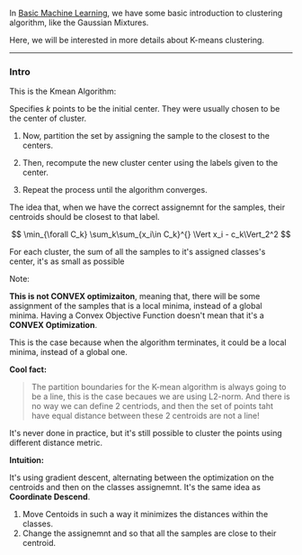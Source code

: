 In [Basic Machine Learning](../AMATH%20582%20Data%20Science/Basic%20Machine%20Learning.md), we have some basic introduction to clustering algorithm, like the Gaussian Mixtures. 

Here, we will be interested in more details about K-means clustering. 

---
### **Intro**

This is the Kmean Algorithm: 

Specifies $k$ points to be the initial center. They were usually chosen to be the center of cluster. 

1. Now, partition the set by assigning the sample to the closest to the centers. 

2. Then, recompute the new cluster center using the labels given to the center. 

3. Repeat the process until the algorithm converges. 

The idea that, when we have the correct assignemnt for the samples, their centroids should be closest to that label. 

$$
\min_{\forall C_k}
\sum_k\sum_{x_i\in C_k}^{} \Vert x_i - c_k\Vert_2^2
$$


For each cluster, the sum of all the samples to it's assigned classes's center, it's as small as possible 

Note: 

**This is not CONVEX optimizaiton**, meaning that, there will be some assignment of the samples that is a local minima, instead of a global minima. Having a Convex Objective Function doesn't mean that it's a **CONVEX Optimization**. 

This is the case because when the algorithm terminates, it could be a local minima, instead of a global one. 


**Cool fact:**

> The partition boundaries for the K-mean algorithm is always going to be a line, this is the case becaues we are using L2-norm. And there is no way we can define 2 centriods, and then the set of points taht have equal distance between these 2 centroids are not a line!

It's never done in practice, but it's still possible to cluster the points using different distance metric. 

**Intuition:** 

It's using gradient descent, alternating between the optimization on the centroids and then on the classes assignemnt. It's the same idea as **Coordinate Descend**. 

1. Move Centoids in such a way it minimizes the distances within the classes. 
2. Change the assignemnt and so that all the samples are close to their centroid. 



